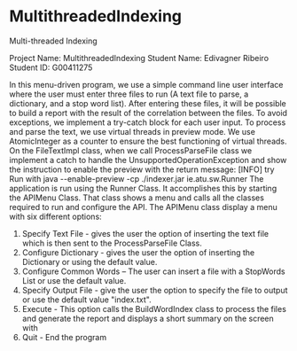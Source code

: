 # MultithreadedIndexing
 Multi-threaded Indexing

Project Name: MultithreadedIndexing
Student Name: Edivagner Ribeiro
Student ID: G00411275

In this menu-driven program, we use a simple command line user interface where the
user must enter three files to run (A text file to parse, a dictionary, and a stop word list). After
entering these files, it will be possible to build a report with the result of the correlation between
the files. To avoid exceptions, we implement a try-catch block for each user input.
To process and parse the text, we use virtual threads in preview mode. We use
AtomicInteger as a counter to ensure the best functioning of virtual threads. On the FileTextImpl
class, when we call ProcessParseFile class we implement a catch to handle the
UnsupportedOperationException and show the instruction to enable the preview with the
return message:
[INFO] try Run with
java --enable-preview -cp ./indexer.jar ie.atu.sw.Runner
The application is run using the Runner Class. It accomplishes this by starting the
APIMenu Class. That class shows a menu and calls all the classes required to run and configure
the API.
The APIMenu class display a menu with six different options:
1) Specify Text File - gives the user the option of inserting the text file which is
then sent to the ProcessParseFile Class.
2) Configure Dictionary - gives the user the option of inserting the Dictionary
or using the default value.
3) Configure Common Words – The user can insert a file with a StopWords List
or use the default value.
4) Specify Output File - give the user the option to specify the file to output or
use the default value "index.txt".
5) Execute - This option calls the BuildWordIndex class to process the files and
generate the report and displays a short summary on the screen with
6) Quit - End the program

